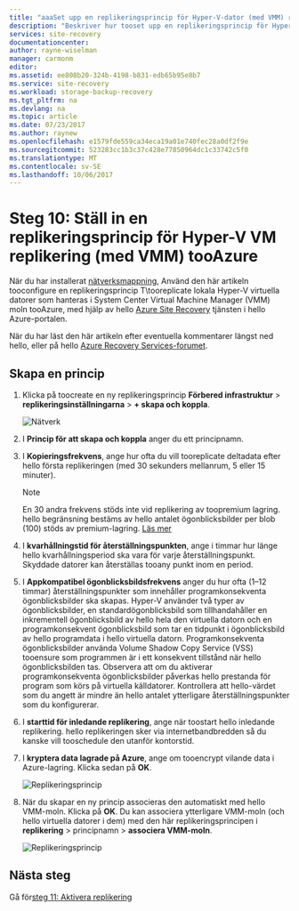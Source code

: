 ```yaml
---
title: "aaaSet upp en replikeringsprincip för Hyper-V-dator (med VMM) replikering tooAzure med Azure Site Recovery | Microsoft Docs"
description: "Beskriver hur tooset upp en replikeringsprincip för Hyper-V-dator (med VMM) replikering tooAzure med Azure Site Recovery"
services: site-recovery
documentationcenter: 
author: rayne-wiselman
manager: carmonm
editor: 
ms.assetid: ee808b20-324b-4198-b831-edb65b95e8b7
ms.service: site-recovery
ms.workload: storage-backup-recovery
ms.tgt_pltfrm: na
ms.devlang: na
ms.topic: article
ms.date: 07/23/2017
ms.author: raynew
ms.openlocfilehash: e1579fde559ca34eca19a01e740fec28a0df2f9e
ms.sourcegitcommit: 523283cc1b3c37c428e77850964dc1c33742c5f0
ms.translationtype: MT
ms.contentlocale: sv-SE
ms.lasthandoff: 10/06/2017
---
```

# <a name="step-10-set-up-a-replication-policy-for-hyper-v-vm-replication-with-vmm-tooazure"></a>Steg 10: Ställ in en replikeringsprincip för Hyper-V VM replikering (med VMM) tooAzure


När du har installerat [nätverksmappning](vmm-to-azure-walkthrough-network-mapping.md), Använd den här artikeln tooconfigure en replikeringsprincip T\tooreplicate lokala Hyper-V virtuella datorer som hanteras i System Center Virtual Machine Manager (VMM) moln tooAzure, med hjälp av hello [ Azure Site Recovery](site-recovery-overview.md) tjänsten i hello Azure-portalen.

När du har läst den här artikeln efter eventuella kommentarer längst ned hello, eller på hello [Azure Recovery Services-forumet](https://social.msdn.microsoft.com/forums/azure/home?forum=hypervrecovmgr).



## <a name="create-a-policy"></a>Skapa en princip

1. Klicka på toocreate en ny replikeringsprincip **Förbered infrastruktur** > **replikeringsinställningarna** > **+ skapa och koppla**.

    ![Nätverk](./media/vmm-to-azure-walkthrough-replication/gs-replication.png)
2. I **Princip för att skapa och koppla** anger du ett principnamn.
3. I **Kopieringsfrekvens**, ange hur ofta du vill tooreplicate deltadata efter hello första replikeringen (med 30 sekunders mellanrum, 5 eller 15 minuter).

    > [!NOTE]
    >  En 30 andra frekvens stöds inte vid replikering av toopremium lagring. hello begränsning bestäms av hello antalet ögonblicksbilder per blob (100) stöds av premium-lagring. [Läs mer](../storage/common/storage-premium-storage.md#snapshots-and-copy-blob)

4. I **kvarhållningstid för återställningspunkten**, ange i timmar hur länge hello kvarhållningsperiod ska vara för varje återställningspunkt. Skyddade datorer kan återställas tooany punkt inom en period.
5. I **Appkompatibel ögonblicksbildsfrekvens** anger du hur ofta (1–12 timmar) återställningspunkter som innehåller programkonsekventa ögonblicksbilder ska skapas. Hyper-V använder två typer av ögonblicksbilder, en standardögonblicksbild som tillhandahåller en inkrementell ögonblicksbild av hello hela den virtuella datorn och en programkonsekvent ögonblicksbild som tar en tidpunkt i ögonblicksbild av hello programdata i hello virtuella datorn. Programkonsekventa ögonblicksbilder använda Volume Shadow Copy Service (VSS) tooensure som programmen är i ett konsekvent tillstånd när hello ögonblicksbilden tas. Observera att om du aktiverar programkonsekventa ögonblicksbilder påverkas hello prestanda för program som körs på virtuella källdatorer. Kontrollera att hello-värdet som du angett är mindre än hello antalet ytterligare återställningspunkter som du konfigurerar.
6. I **starttid för inledande replikering**, ange när toostart hello inledande replikering. hello replikeringen sker via internetbandbredden så du kanske vill tooschedule den utanför kontorstid.
7. I **kryptera data lagrade på Azure**, ange om tooencrypt vilande data i Azure-lagring. Klicka sedan på **OK**.

    ![Replikeringsprincip](./media/vmm-to-azure-walkthrough-replication/gs-replication2.png)
8. När du skapar en ny princip associeras den automatiskt med hello VMM-moln. Klicka på **OK**. Du kan associera ytterligare VMM-moln (och hello virtuella datorer i dem) med den här replikeringsprincipen i **replikering** > principnamn > **associera VMM-moln**.

    ![Replikeringsprincip](./media/vmm-to-azure-walkthrough-replication/policy-associate.png)



## <a name="next-steps"></a>Nästa steg

Gå för[steg 11: Aktivera replikering](vmm-to-azure-walkthrough-enable-replication.md)
